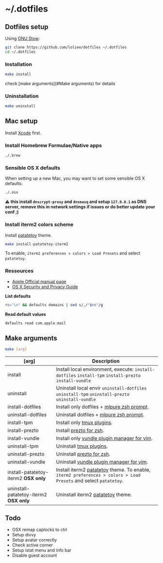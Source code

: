 # ~/.dotfiles

## Dotfiles setup

Using [GNU Stow](http://www.gnu.org/software/stow/):

```bash
git clone https://github.com/loliee/dotfiles ~/.dotfiles
cd ~/.dotfiles
```

### Installation

```bash
make install
```

check [make arguments](#Make arguments) for details

### Uninstallation

```bash
make uninstall
```

## Mac setup

Install [Xcode](https://itunes.apple.com/fr/app/xcode/id497799835?mt=12) first.

### Install Homebrew Formulae/Native apps

```bash
./.brew
```

### Sensible OS X defaults

When setting up a new Mac, you may want to set some sensible OS X defaults:

```bash
./.osx
```

:warning: **this install `dnscrypt-proxy` and `dnsmasq` and setup `127.0.0.1` as DNS server, remove this in network settings if issues or do better update your conf ;)**

### Install iterm2 colors scheme

Install [patatetoy](https://github.com/loliee/patatetoy-iterm2) theme.

```bash
make install-patatetoy-iterm2
```

To enable, `iterm2 preferences > colors > Load Presets` and select `patatetoy`.

### Ressources

- [Apple Official manual page](https://developer.apple.com/library/mac/documentation/Darwin/Reference/ManPages/man1/defaults.1.html)
- [OS X Security and Privacy Guide](https://github.com/drduh/OS-X-Security-and-Privacy-Guide#http)

**List defaults**

```bash
rc="\n" && defaults domains | sed s/,/"$rc"/g
```

**Read default values**

```bash
defaults read com.apple.mail
```

## Make arguments

```bash
make [arg]
```

[arg]                 | Description
--------------------- | ---------------------------------------
install               | Install local environment, execute: `install-dotfiles` `install-tpm` `install-prezto` `install-vundle`
uninstall             | Uninstall local envir `uninstall-dotfiles` `uninstall-tpm` `uninstall-prezto` `uninstall-vundle`
install-dotfiles      | Install only dotfiles + [mlpure zsh prompt](https://github.com/loliee/mlpure).
uninstall-dotfiles    | Uninstall dotfiles + [mlpure zsh prompt](https://github.com/loliee/mlpure).
install-tpm           | Install only [tmux plugins](https://github.com/tmux-plugins/tpm).
install-prezto        | Install [prezto for zsh](https://github.com/sorin-ionescu/prezto).
install-vundle        | Install only [vundle plugin manager for vim](https://github.com/VundleVim/Vundle.vim).
uninstall-tpm         | Uninstall [tmux plugins](https://github.com/tmux-plugins/tpm).
uninstall-prezto      | Uninstall [prezto for zsh](https://github.com/sorin-ionescu/prezto).
uninstall-vundle      | Uninstall [vundle plugin manager for vim](https://github.com/VundleVim/Vundle.vim).
install-patatetoy-iterm2 **OSX only** | Install iterm2 [patatetoy](https://github.com/loliee/patatetoy-iterm2) theme. To enable, `iterm2 preferences > colors > Load Presets` and select `patatetoy`.
uninstall-patatetoy-iterm2 **OSX only** | Uninstall iterm2 [patatetoy](https://github.com/loliee/patatetoy-iterm2) theme.

## Todo

  - OSX remap caplocks to ctrl
  - Setup divvy
  - Setup avatar correctly
  - Check active corner
  - Setup istat menu and info bar
  - Disable guest account
